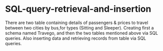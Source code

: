# SQL-query-retrieval-and-insertion
There are two table containing details of passengers &amp; prices to travel between two cities by bus,for types (Sitting and Sleeper). Creating first a schema named Travego, and then the two tables mentioned above via SQL queries. Also inserting data and retrieving records from table via SQL queries.

